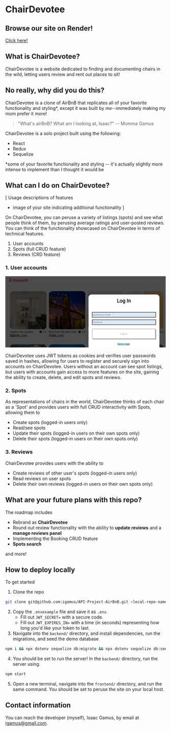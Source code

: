 # ChairDevotee

## Browse our site on Render!
[Click here!](https://chairdevotee.onrender.com)

## What is ChairDevotee?

ChairDevotee is a website dedicated to finding and documenting chairs in the wild, letting users review and rent out places to sit!

## No really, why did you do this?

ChairDevotee is a clone of AirBnB that replicates all of your favorite functionality and styling*, except it was built by _me_--immediately making my mom prefer it more!

> "What's airBnB? What am I looking at, Isaac?" -- Momma Gamus

ChairDevotee is a solo project built using the following:
* React
* Redux
* Sequelize

*some of your favorite functionality and styling -- it's actually slightly more intense to implement than I thought it would be

## What can I do on ChairDevotee?
[
    Usage descriptions of features
- image of your site indicating additional functionality
]

On ChairDevotee, you can peruse a variety of listings (spots) and see what people think of them, by perusing average ratings and user-posted reviews. You can think of the functionality showcased on ChairDevotee in terms of technical features.

1. User accounts
2. Spots (full CRUD feature)
3. Reviews (CRD feature)

### 1. User accounts

![Screenshot of user login modal, featuring the demo user button.](./frontend/public/ShareVIP-screenshot.jpg)

ChairDevotee uses JWT tokens as cookies and verifies user passwords saved in hashes, allowing for users to register and securely sign into accounts on ChairDevotee. Users without an account can see spot listings, but users with accounts gain access to more features on the site, gaining the ability to create, delete, and edit spots and reviews.

### 2. Spots

As representations of chairs in the world, ChairDevotee thinks of each chair as a 'Spot' and provides users with full CRUD interactivity with Spots, allowing them to

* Create spots (logged-in users only)
* Read/see spots
* Update their spots (logged-in users on their own spots only)
* Delete their spots (logged-in users on their own spots only)

### 3. Reviews

ChairDevotee provides users with the ability to

* Create reviews of other user's spots (logged-in users only)
* Read reviews on user spots
* Delete their own reviews (logged-in users on their own spots only)

## What are your future plans with this repo?

The roadmap includes

* Rebrand as **ChairDevotee**
* Round out review functionality with the ability to **update reviews** and a **manage reviews panel**
* Implementing the Booking CRUD feature
* **Spots search**

and more!

## How to deploy locally

To get started

1. Clone the repo

```bash
git clone git@github.com:igamus/API-Project-AirBnB.git <local-repo-name>
```
2. Copy the `.envexample` file and save it as `.env`.
    * Fill out `JWT_SECRET=` with a secure code.
    * Fill out `JWT_EXPIRES_IN=` with a time (in seconds) representing how long you'd like your token to last.
3. Navigate into the `backend/` directory, and install dependencies, run the migrations, and seed the demo database
```bash
npm i && npx dotenv sequelize db:migrate && npx dotenv sequelize db:seed:all
```
4. You should be set to run the server! In the `backend/` directory, run the server using.
```bash
npm start
```
5. Open a new terminal, navigate into the `frontend/` directory, and run the same command. You should be set to peruse the site on your local host.


## Contact information
You can reach the developer (myself), Isaac Gamus, by
email at igamus@gmail.com.
